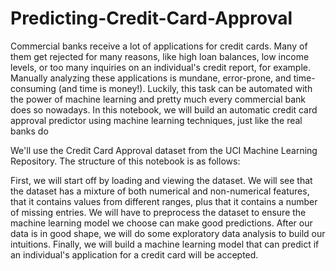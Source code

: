 # Predicting-Credit-Card-Approval

Commercial banks receive a lot of applications for credit cards. Many of them get rejected for many reasons, like high loan balances, low income levels, or too many inquiries on an individual's credit report, for example. Manually analyzing these applications is mundane, error-prone, and time-consuming (and time is money!). Luckily, this task can be automated with the power of machine learning and pretty much every commercial bank does so nowadays. In this notebook, we will build an automatic credit card approval predictor using machine learning techniques, just like the real banks do

We'll use the Credit Card Approval dataset from the UCI Machine Learning Repository. The structure of this notebook is as follows:

First, we will start off by loading and viewing the dataset. We will see that the dataset has a mixture of both numerical and non-numerical features, that it contains values from different ranges, plus that it contains a number of missing entries. We will have to preprocess the dataset to ensure the machine learning model we choose can make good predictions. After our data is in good shape, we will do some exploratory data analysis to build our intuitions. Finally, we will build a machine learning model that can predict if an individual's application for a credit card will be accepted.
